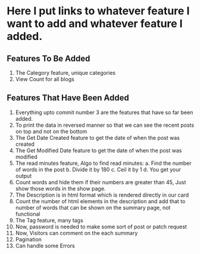 # Here I put links to whatever feature I want to add and whatever feature I added.

## Features To Be Added

1. The Category feature, unique categories
2. View Count for all blogs

## Features That Have Been Added

1. Everything upto commit number 3 are the features that have so far been added.
2. To print the data in reversed manner so that we can see the recent posts on top and not on the bottom
3. The Get Date Created feature to get the date of when the post was created
4. The Get Modified Date feature to get the date of when the post was modified
5. The read minutes feature, Algo to find read minutes:
   a. Find the number of words in the post
   b. Divide it by 180
   c. Ceil it by 1
   d. You get your output
6. Count words and hide them if their numbers are greater than 45, Just show those words in the show page.   
7. The Description is in html format which is rendered directly in our card
8. Count the number of html elements in the description and add that to number of words that can be shown on the summary page, not functional
9. The Tag feature, many tags
10. Now, password is needed to make some sort of post or patch request
11. Now, Visitors can comment on the each summary 
12. Pagination
13. Can handle some Errors